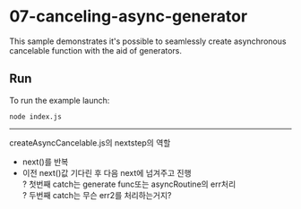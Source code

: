 # 07-canceling-async-generator

This sample demonstrates it's possible to seamlessly create asynchronous cancelable function with the aid of generators.

## Run

To run the example launch: 

```shell script
node index.js
```
----
createAsyncCancelable.js의 nextstep의 역할  
+ next()를 반복 
+ 이전 next()값 기다린 후 다음 next에 넘겨주고 진행  
? 첫번째 catch는 generate func또는 asyncRoutine의 err처리  
? 두번째 catch는 무슨 err2를 처리하는거지?